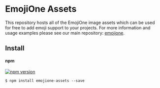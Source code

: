 # EmojiOne Assets

This repository hosts all of the EmojiOne image assets which can be used for free to add emoji support to your projects. For more information and usage examples please see our main repository: [emojione](https://github.com/Ranks/emojione).

## Install

#### npm

[![npm version](https://img.shields.io/npm/v/emojione-assets.svg)](https://www.npmjs.com/package/emojione)

```
$ npm install emojione-assets --save
```